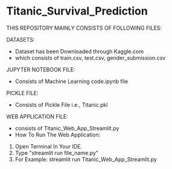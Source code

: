 # Titanic_Survival_Prediction

THIS REPOSITORY MAINLY CONSISTS OF FOLLOWING FILES:

DATASETS:
- Dataset has been Downloaded through Kaggle.com 
- which consists of train.csv, test.csv, gender_submission.csv

JUPYTER NOTEBOOK FILE:
- Consists of Machine Learning code.ipynb file

PICKLE FILE:
- Consists of Pickle File i.e., Titanic.pkl 

WEB APPLICATION FILE:
- consists of Titanic_Web_App_Streamlit.py
- How To Run The  Web Application:
 1) Open Terminal In Your IDE.
 2) Type "streamlit run file_name.py"
 3) For Example: streamlit run Titanic_Web_App_Streamlit.py
